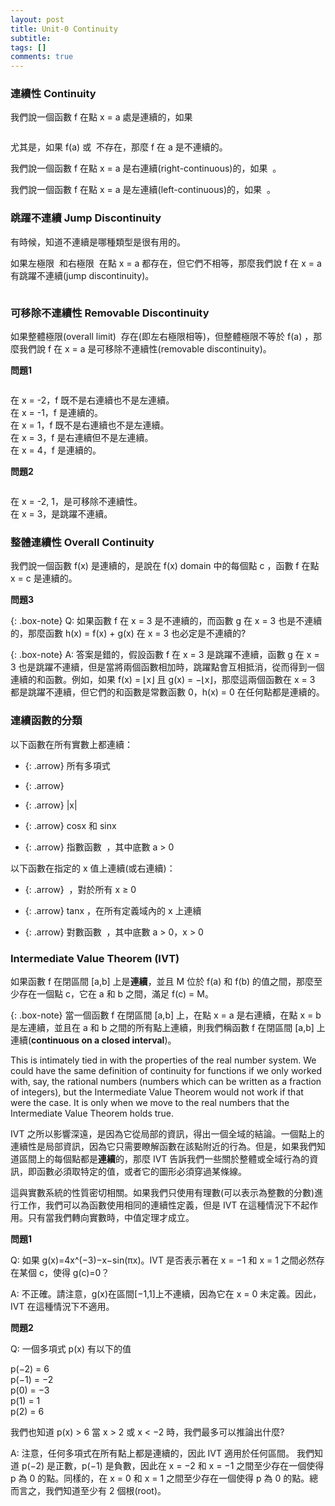 ```yaml
---
layout: post
title: Unit-0 Continuity
subtitle: 
tags: []
comments: true
---
```


### 連續性 Continuity

我們說一個函數 f 在點 x = a 處是連續的，如果<br class="new">

<img src="{{ 'assets/img/continuous/continuous-1-1.png' | relative_url }}" alt="" />

尤其是，如果 f(a) 或 <img src="{{ 'assets/img/continuous/continuous-1-2.png' | relative_url }}" alt="" /> 不存在，那麼 f 在 a 是不連續的。<br class="new">

我們說一個函數 f 在點 x = a 是右連續(right-continuous)的，如果 <img src="{{ 'assets/img/continuous/continuous-1-3.png' | relative_url }}" alt="" /> 。<br/>

我們說一個函數 f 在點 x = a 是左連續(left-continuous)的，如果 <img src="{{ 'assets/img/continuous/continuous-1-4.png' | relative_url }}" alt="" /> 。<br/>

### 跳躍不連續 Jump Discontinuity

有時候，知道不連續是哪種類型是很有用的。<br class="new">

如果左極限 <img src="{{ 'assets/img/continuous/continuous-1-5.png' | relative_url }}" alt="" /> 和右極限 <img src="{{ 'assets/img/continuous/continuous-1-6.png' | relative_url }}" alt="" /> 在點 x = a 都存在，但它們不相等，那麼我們說 f 在 x = a 有跳躍不連續(jump discontinuity)。

<img src="{{ 'assets/img/continuous/continuous-1-7.png' | relative_url }}" alt="" />

### 可移除不連續性 Removable Discontinuity

如果整體極限(overall limit) <img src="{{ 'assets/img/continuous/continuous-1-8.png' | relative_url }}" alt="" /> 存在(即左右極限相等)，但整體極限不等於 f(a) ，那麼我們說 f 在 x = a 是可移除不連續性(removable discontinuity)。

**問題1**

<img src="{{ 'assets/img/continuous/continuous-4.png' | relative_url }}" alt="" />

在 x = -2，f 既不是右連續也不是左連續。<br class="new">
在 x = -1，f 是連續的。<br class="new">
在 x = 1，f 既不是右連續也不是左連續。<br class="new">
在 x = 3，f 是右連續但不是左連續。<br class="new">
在 x = 4，f 是連續的。<br class="new">

**問題2**

<img src="{{ 'assets/img/continuous/continuous-5.png' | relative_url }}" alt="" />

在 x = -2, 1，是可移除不連續性。<br class="new">
在 x = 3，是跳躍不連續。<br class="new">

### 整體連續性 Overall Continuity

我們說一個函數 f(x) 是連續的，是說在 f(x) domain 中的每個點 c ，函數 f 在點 x = c 是連續的。

**問題3**

{: .box-note}
Q: 如果函數 f 在 x = 3 是不連續的，而函數 g 在 x = 3 也是不連續的，那麼函數 h(x) = f(x) + g(x) 在 x = 3 也必定是不連續的?

{: .box-note}
A: 答案是錯的，假設函數 f 在 x = 3 是跳躍不連續，函數 g 在 x = 3 也是跳躍不連續，但是當將兩個函數相加時，跳躍點會互相抵消，從而得到一個連續的和函數。例如，如果 f(x) = ⌊x⌋ 且 g(x) = −⌊x⌋，那麼這兩個函數在 x = 3 都是跳躍不連續，但它們的和函數是常數函數 0，h(x) = 0 在任何點都是連續的。

### 連續函數的分類

以下函數在所有實數上都連續：

- {: .arrow} 所有多項式

- {: .arrow} <img src="{{ 'assets/img/continuous/continuous-19-1.png' | relative_url }}" alt="" />

- {: .arrow} |x|

- {: .arrow} cosx 和 sinx

- {: .arrow} 指數函數 <img src="{{ 'assets/img/continuous/continuous-19-2.png' | relative_url }}" alt="" /> ，其中底數 a > 0


以下函數在指定的 x 值上連續(或右連續)：

- {: .arrow} <img src="{{ 'assets/img/continuous/continuous-19-3.png' | relative_url }}" alt="" /> ，對於所有 x ≥ 0

- {: .arrow} tanx ，在所有定義域內的 x 上連續

- {: .arrow} 對數函數 <img src="{{ 'assets/img/continuous/continuous-19-4.png' | relative_url }}" alt="" /> ，其中底數 a > 0，x > 0

### Intermediate Value Theorem (IVT)

如果函數 f 在閉區間 [a,b] 上是**連續**，並且 M 位於 f(a) 和 f(b) 的值之間，那麼至少存在一個點 c，它在 a 和 b 之間，滿足 f(c) = M。

{: .box-note}
當一個函數 f 在閉區間 [a,b] 上，在點 x = a 是右連續，在點 x = b 是左連續，並且在 a 和 b 之間的所有點上連續，則我們稱函數 f 在閉區間 [a,b] 上連續(**continuous on a closed interval**)。

This is intimately tied in with the properties of the real number system. We could have the same definition of continuity for functions if we only worked with, say, the rational numbers (numbers which can be written as a fraction of integers), but the Intermediate Value Theorem would not work if that were the case. It is only when we move to the real numbers that the Intermediate Value Theorem holds true.

IVT 之所以影響深遠，是因為它從局部的資訊，得出一個全域的結論。一個點上的連續性是局部資訊，因為它只需要瞭解函數在該點附近的行為。但是，如果我們知道區間上的每個點都是**連續**的，那麼 IVT 告訴我們一些關於整體或全域行為的資訊，即函數必須取特定的值，或者它的圖形必須穿過某條線。

這與實數系統的性質密切相關。如果我們只使用有理數(可以表示為整數的分數)進行工作，我們可以為函數使用相同的連續性定義，但是 IVT 在這種情況下不起作用。只有當我們轉向實數時，中值定理才成立。

**問題1**

Q: 如果 g(x)=4x^(−3)−x−sin(πx)。IVT 是否表示著在 x = −1 和 x = 1 之間必然存在某個 c，使得 g(c)=0？

A: 不正確。請注意，g(x)在區間[−1,1]上不連續，因為它在 x = 0 未定義。因此，IVT 在這種情況下不適用。

**問題2**

Q: 一個多項式 p(x) 有以下的值<br class="new">

p(−2) 	 = 	 6 <br class="new">
p(−1) 	 = 	 −2 <br class="new">
p(0) 	 = 	 −3 <br class="new">
p(1) 	 = 	 1 <br class="new">
p(2) 	 = 	 6 <br class="new">

我們也知道 p(x) > 6 當 x > 2 或 x < −2 時，我們最多可以推論出什麼?<br class="new">

A: 注意，任何多項式在所有點上都是連續的，因此 IVT 適用於任何區間。
我們知道 p(−2) 是正數，p(−1) 是負數，因此在 x = −2 和 x = −1 之間至少存在一個使得 p 為 0 的點。同樣的，在 x = 0 和 x = 1 之間至少存在一個使得 p 為 0 的點。總而言之，我們知道至少有 2 個根(root)。<br class="new">


<br/>
<br/>
<br/>
